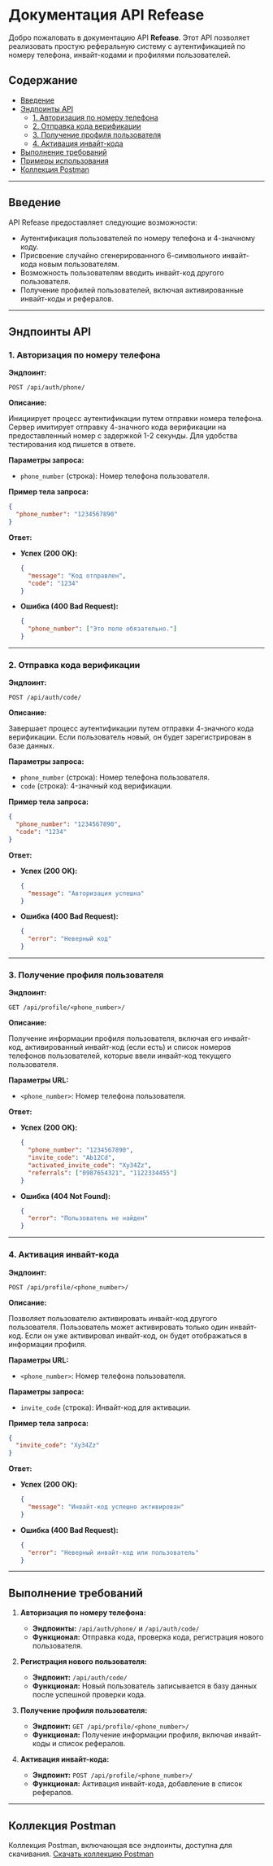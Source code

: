 
# Документация API Refease

Добро пожаловать в документацию API **Refease**. Этот API позволяет реализовать простую реферальную систему с аутентификацией по номеру телефона, инвайт-кодами и профилями пользователей.

## Содержание

- [Введение](#введение)
- [Эндпоинты API](#эндпоинты-api)
  - [1. Авторизация по номеру телефона](#1-авторизация-по-номеру-телефона)
  - [2. Отправка кода верификации](#2-отправка-кода-верификации)
  - [3. Получение профиля пользователя](#3-получение-профиля-пользователя)
  - [4. Активация инвайт-кода](#4-активация-инвайт-кода)
- [Выполнение требований](#выполнение-требований)
- [Примеры использования](#примеры-использования)
- [Коллекция Postman](#коллекция-postman)

---

## Введение

API Refease предоставляет следующие возможности:

- Аутентификация пользователей по номеру телефона и 4-значному коду.
- Присвоение случайно сгенерированного 6-символьного инвайт-кода новым пользователям.
- Возможность пользователям вводить инвайт-код другого пользователя.
- Получение профилей пользователей, включая активированные инвайт-коды и рефералов.

---

## Эндпоинты API

### 1. Авторизация по номеру телефона

**Эндпоинт:**

```
POST /api/auth/phone/
```

**Описание:**

Инициирует процесс аутентификации путем отправки номера телефона. Сервер имитирует отправку 4-значного кода верификации на предоставленный номер с задержкой 1-2 секунды. Для удобства тестирования код пишется в ответе.

**Параметры запроса:**

- `phone_number` (строка): Номер телефона пользователя.

**Пример тела запроса:**

```json
{
  "phone_number": "1234567890"
}
```

**Ответ:**

- **Успех (200 OK):**

  ```json
  {
    "message": "Код отправлен",
    "code": "1234"
  }
  ```

- **Ошибка (400 Bad Request):**

  ```json
  {
    "phone_number": ["Это поле обязательно."]
  }
  ```

---

### 2. Отправка кода верификации

**Эндпоинт:**

```
POST /api/auth/code/
```

**Описание:**

Завершает процесс аутентификации путем отправки 4-значного кода верификации. Если пользователь новый, он будет зарегистрирован в базе данных.

**Параметры запроса:**

- `phone_number` (строка): Номер телефона пользователя.
- `code` (строка): 4-значный код верификации.

**Пример тела запроса:**

```json
{
  "phone_number": "1234567890",
  "code": "1234"
}
```

**Ответ:**

- **Успех (200 OK):**

  ```json
  {
    "message": "Авторизация успешна"
  }
  ```

- **Ошибка (400 Bad Request):**

  ```json
  {
    "error": "Неверный код"
  }
  ```

---

### 3. Получение профиля пользователя

**Эндпоинт:**

```
GET /api/profile/<phone_number>/
```

**Описание:**

Получение информации профиля пользователя, включая его инвайт-код, активированный инвайт-код (если есть) и список номеров телефонов пользователей, которые ввели инвайт-код текущего пользователя.

**Параметры URL:**

- `<phone_number>`: Номер телефона пользователя.

**Ответ:**

- **Успех (200 OK):**

  ```json
  {
    "phone_number": "1234567890",
    "invite_code": "Ab12Cd",
    "activated_invite_code": "Xy34Zz",
    "referrals": ["0987654321", "1122334455"]
  }
  ```

- **Ошибка (404 Not Found):**

  ```json
  {
    "error": "Пользователь не найден"
  }
  ```

---

### 4. Активация инвайт-кода

**Эндпоинт:**

```
POST /api/profile/<phone_number>/
```

**Описание:**

Позволяет пользователю активировать инвайт-код другого пользователя. Пользователь может активировать только один инвайт-код. Если он уже активировал инвайт-код, он будет отображаться в информации профиля.

**Параметры URL:**

- `<phone_number>`: Номер телефона пользователя.

**Параметры запроса:**

- `invite_code` (строка): Инвайт-код для активации.

**Пример тела запроса:**

```json
{
  "invite_code": "Xy34Zz"
}
```

**Ответ:**

- **Успех (200 OK):**

  ```json
  {
    "message": "Инвайт-код успешно активирован"
  }
  ```

- **Ошибка (400 Bad Request):**

  ```json
  {
    "error": "Неверный инвайт-код или пользователь"
  }
  ```

---

## Выполнение требований

1. **Авторизация по номеру телефона:**
   - **Эндпоинты:** `/api/auth/phone/` и `/api/auth/code/`
   - **Функционал:** Отправка кода, проверка кода, регистрация нового пользователя.

2. **Регистрация нового пользователя:**
   - **Эндпоинт:** `/api/auth/code/`
   - **Функционал:** Новый пользователь записывается в базу данных после успешной проверки кода.

3. **Получение профиля пользователя:**
   - **Эндпоинт:** `GET /api/profile/<phone_number>/`
   - **Функционал:** Получение информации профиля, включая инвайт-коды и список рефералов.

4. **Активация инвайт-кода:**
   - **Эндпоинт:** `POST /api/profile/<phone_number>/`
   - **Функционал:** Активация инвайт-кода, добавление в список рефералов.

---

## Коллекция Postman

Коллекция Postman, включающая все эндпоинты, доступна для скачивания.
[Скачать коллекцию Postman](https://disk.yandex.ru/d/vKgeCS6-sAqDQw?download=1)
